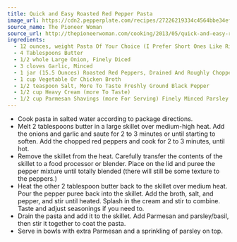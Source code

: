 ```yaml
---
title: Quick and Easy Roasted Red Pepper Pasta
image_url: https://cdn2.pepperplate.com/recipes/27226219334c4564bbe34ef2ba6f731c.jpg
source_name: The Pioneer Woman
source_url: http://thepioneerwoman.com/cooking/2013/05/quick-and-easy-roasted-red-pepper-pasta/
ingredients:
  - 12 ounces, weight Pasta Of Your Choice (I Prefer Short Ones Like Rigatoni, Penne, Etc.)
  - 4 Tablespoons Butter
  - 1/2 whole Large Onion, Finely Diced
  - 3 cloves Garlic, Minced
  - 1 jar (15.5 Ounces) Roasted Red Peppers, Drained And Roughly Chopped
  - 1 cup Vegetable Or Chicken Broth
  - 1/2 teaspoon Salt, More To Taste Freshly Ground Black Pepper
  - 1/2 cup Heavy Cream (more To Taste)
  - 1/2 cup Parmesan Shavings (more For Serving) Finely Minced Parsley Chopped Fresh Basil (if You Have It!)
---
```


* Cook pasta in salted water according to package directions.
* Melt 2 tablespoons butter in a large skillet over medium-high heat. Add the onions and garlic and saute for 2 to 3 minutes or until starting to soften. Add the chopped red peppers and cook for 2 to 3 minutes, until hot.
* Remove the skillet from the heat. Carefully transfer the contents of the skillet to a food processor or blender. Place on the lid and puree the pepper mixture until totally blended (there will still be some texture to the peppers.)
* Heat the other 2 tablespoon butter back to the skillet over medium heat. Pour the pepper puree back into the skillet. Add the broth, salt, and pepper, and stir until heated. Splash in the cream and stir to combine. Taste and adjust seasonings if you need to.
* Drain the pasta and add it to the skillet. Add Parmesan and parsley/basil, then stir it together to coat the pasta.
* Serve in bowls with extra Parmesan and a sprinkling of parsley on top.

